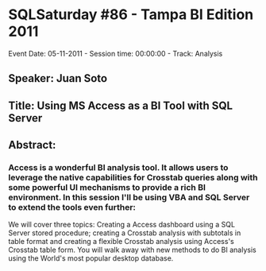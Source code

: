 # SQLSaturday #86 - Tampa BI Edition 2011
Event Date: 05-11-2011 - Session time: 00:00:00 - Track: Analysis
## Speaker: Juan Soto
## Title: Using MS Access as a BI Tool with SQL Server
## Abstract:
### Access is a wonderful BI analysis tool. It allows users to leverage the native capabilities for Crosstab queries along with some powerful UI mechanisms to provide a rich BI environment. In this session I'll be using VBA and SQL Server to extend the tools even further:
We will cover three topics: Creating a Access dashboard using a SQL Server stored procedure; creating a Crosstab analysis with subtotals in table format and creating a flexible Crosstab analysis using Access's Crosstab table form. You will walk away with new methods to do BI analysis using the World's most popular desktop database. 
